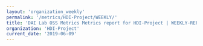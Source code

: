 ```yaml
---
layout: 'organization_weekly'
permalink: '/metrics/HDI-Project/WEEKLY/'
title: 'DAI Lab OSS Metrics Metrics report for HDI-Project | WEEKLY-REPORT-2019-06-09'
organization: 'HDI-Project'
current_date: '2019-06-09'
---
```


